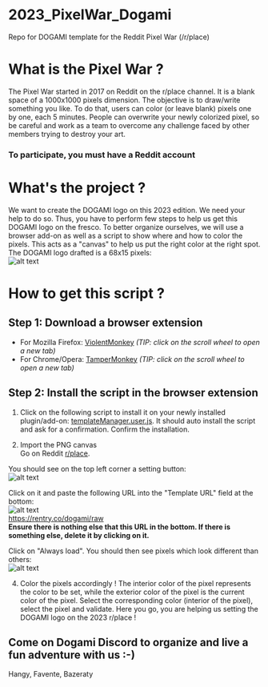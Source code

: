 # 2023_PixelWar_Dogami
Repo for DOGAMI template for the Reddit Pixel War (/r/place)

# What is the Pixel War ?
The Pixel War started in 2017 on Reddit on the r/place channel. It is a blank space of a 1000x1000 pixels dimension. The objective is to draw/write something you like. To do that, users can color (or leave blank) pixels one by one, each 5 minutes. People can overwrite your newly colorized pixel, so be careful and work as a team to overcome any challenge faced by other members trying to destroy your art.
### To participate, you must have a Reddit account

# What's the project ?
We want to create the DOGAMI logo on this 2023 edition. We need your help to do so. Thus, you have to perform few steps to help us get this DOGAMI logo on the fresco.
To better organize ourselves, we will use a browser add-on as well as a script to show where and how to color the pixels. This acts as a "canvas" to help us put the right color at the right spot. The DOGAMI logo drafted is a 68x15 pixels:  
![alt text](https://i.ibb.co/bsydZ0V/dogami-logo.png)

# How to get this script ?
## Step 1: Download a browser extension
* For Mozilla Firefox: [ViolentMonkey](https://addons.mozilla.org/en-US/firefox/addon/violentmonkey/) *(TIP: click on the scroll wheel to open a new tab)*
* For Chrome/Opera: [TamperMonkey](https://chrome.google.com/webstore/detail/tampermonkey/dhdgffkkebhmkfjojejmpbldmpobfkfo?hl=en) *(TIP: click on the scroll wheel to open a new tab)*

## Step 2: Install the script in the browser extension
1. Click on the following script to install it on your newly installed plugin/add-on: [templateManager.user.js](https://github.com/osuplace/templateManager/raw/main/dist/templateManager.user.js). It should auto install the script and ask for a confirmation. Confirm the installation.

2. Import the PNG canvas  
Go on Reddit [r/place](https://www.reddit.com/r/place/).  

You should see on the top left corner a setting button:  
![alt text](https://i.ibb.co/jHNCMBK/addon7.png)  

Click on it and paste the following URL into the "Template URL" field at the bottom:  
![alt text](https://i.ibb.co/3C4G6Jc/addon8.png)  
https://rentry.co/dogami/raw  
**Ensure there is nothing else that this URL in the bottom. If there is something else, delete it by clicking on it.**  

Click on "Always load". You should then see pixels which look different than others:  
![alt text](https://i.ibb.co/hD2vSZ9/addon9.png)  
 
4. Color the pixels accordingly !
The interior color of the pixel represents the color to be set, while the exterior color of the pixel is the current color of the pixel. Select the corresponding color (interior of the pixel), select the pixel and validate. Here you go, you are helping us setting the DOGAMI logo on the 2023 r/place !


## Come on Dogami Discord to organize and live a fun adventure with us :-)
Hangy, Favente, Bazeraty
